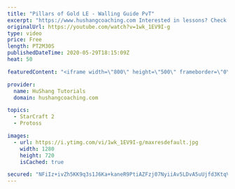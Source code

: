 ```yaml
---
title: "Pillars of Gold LE - Walling Guide PvT"
excerpt: "https://www.hushangcoaching.com Interested in lessons? Check out the website for more information ------------------------------------------------------------------------------------------------------- Want to support HuShang Tutorials directly? Patreon is a website where you can contribute a monthly"
originalUrl: https://youtube.com/watch?v=1wk_1EV9I-g
type: video
price: Free
length: PT2M30S
publishedDateTime: 2020-05-29T18:15:09Z
heat: 50

featuredContent: "<iframe width=\"800\" height=\"500\" frameborder=\"0\" src=\"https://www.youtube.com/embed/1wk_1EV9I-g\" allow=\"accelerometer; autoplay; encrypted-media; gyroscope; picture-in-picture\" allowfullscreen></iframe>"

provider:
  name: HuShang Tutorials
  domain: hushangcoaching.com

topics:
  - StarCraft 2
  - Protoss

images:
  - url: https://i.ytimg.com/vi/1wk_1EV9I-g/maxresdefault.jpg
    width: 1280
    height: 720
    isCached: true

secured: "NFiIz+ivZh5KK9q3s1J6Ka+kaneR9PtiAZFzj07NyiiAv5LDvA5uUjfd3KtqVi74ZQaK/b3K5VJSIAh9u9PVSQIpsreLIq8jZj8uhFasvVsC6EDEyaXC9xR0QQpgCHWOXxZclKXfqz1qJp3Mm1ZYp7c5rE/z+sNJbzNoELuvyoky9dn4EEBPUpndZYuWAmMSNFbT2M8VJKaVEhTTEWrDnasc68W0WNGA2XEVW+9iBku9NjGj9+PrfK+up+a3+b5q4J5af0xc/f/M/bMLoy7qLYvAFYwg/IwzOjK5c/A9EHk/hZO4h3p5Z5+1lCyxTsbonhJdJ8WbVuZ4qgr/J09NDFXWMInUdUSheV5TWOf/taONfYQHhwguZ2ISCJFk82VT7ClwFwjUOp7OLPwLejK+ngeCJfUypbVy2BmKih+i9hU=;ZxHGsT4Ex6YdP5zEXonzZA=="
---
```


